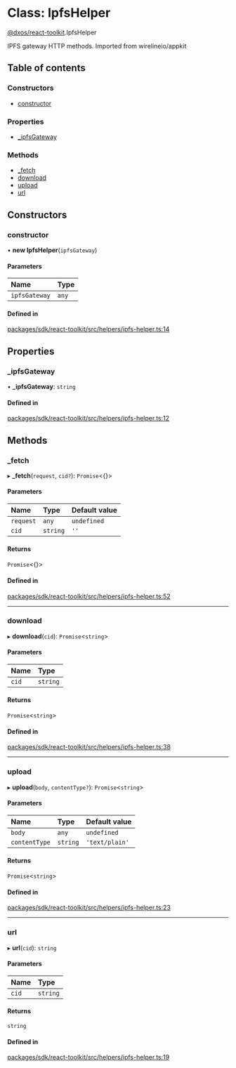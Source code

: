 # Class: IpfsHelper

[@dxos/react-toolkit](../modules/dxos_react_toolkit.md).IpfsHelper

IPFS gateway HTTP methods.
Imported from wirelineio/appkit

## Table of contents

### Constructors

- [constructor](dxos_react_toolkit.IpfsHelper.md#constructor)

### Properties

- [\_ipfsGateway](dxos_react_toolkit.IpfsHelper.md#_ipfsgateway)

### Methods

- [\_fetch](dxos_react_toolkit.IpfsHelper.md#_fetch)
- [download](dxos_react_toolkit.IpfsHelper.md#download)
- [upload](dxos_react_toolkit.IpfsHelper.md#upload)
- [url](dxos_react_toolkit.IpfsHelper.md#url)

## Constructors

### constructor

• **new IpfsHelper**(`ipfsGateway`)

#### Parameters

| Name | Type |
| :------ | :------ |
| `ipfsGateway` | `any` |

#### Defined in

[packages/sdk/react-toolkit/src/helpers/ipfs-helper.ts:14](https://github.com/dxos/dxos/blob/32ae9b579/packages/sdk/react-toolkit/src/helpers/ipfs-helper.ts#L14)

## Properties

### \_ipfsGateway

• **\_ipfsGateway**: `string`

#### Defined in

[packages/sdk/react-toolkit/src/helpers/ipfs-helper.ts:12](https://github.com/dxos/dxos/blob/32ae9b579/packages/sdk/react-toolkit/src/helpers/ipfs-helper.ts#L12)

## Methods

### \_fetch

▸ **_fetch**(`request`, `cid?`): `Promise`<{}\>

#### Parameters

| Name | Type | Default value |
| :------ | :------ | :------ |
| `request` | `any` | `undefined` |
| `cid` | `string` | `''` |

#### Returns

`Promise`<{}\>

#### Defined in

[packages/sdk/react-toolkit/src/helpers/ipfs-helper.ts:52](https://github.com/dxos/dxos/blob/32ae9b579/packages/sdk/react-toolkit/src/helpers/ipfs-helper.ts#L52)

___

### download

▸ **download**(`cid`): `Promise`<`string`\>

#### Parameters

| Name | Type |
| :------ | :------ |
| `cid` | `string` |

#### Returns

`Promise`<`string`\>

#### Defined in

[packages/sdk/react-toolkit/src/helpers/ipfs-helper.ts:38](https://github.com/dxos/dxos/blob/32ae9b579/packages/sdk/react-toolkit/src/helpers/ipfs-helper.ts#L38)

___

### upload

▸ **upload**(`body`, `contentType?`): `Promise`<`string`\>

#### Parameters

| Name | Type | Default value |
| :------ | :------ | :------ |
| `body` | `any` | `undefined` |
| `contentType` | `string` | `'text/plain'` |

#### Returns

`Promise`<`string`\>

#### Defined in

[packages/sdk/react-toolkit/src/helpers/ipfs-helper.ts:23](https://github.com/dxos/dxos/blob/32ae9b579/packages/sdk/react-toolkit/src/helpers/ipfs-helper.ts#L23)

___

### url

▸ **url**(`cid`): `string`

#### Parameters

| Name | Type |
| :------ | :------ |
| `cid` | `string` |

#### Returns

`string`

#### Defined in

[packages/sdk/react-toolkit/src/helpers/ipfs-helper.ts:19](https://github.com/dxos/dxos/blob/32ae9b579/packages/sdk/react-toolkit/src/helpers/ipfs-helper.ts#L19)
